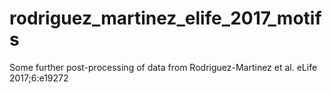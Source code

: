# rodriguez_martinez_elife_2017_motifs
Some further post-processing of data from Rodriguez-Martinez et al. eLife 2017;6:e19272
